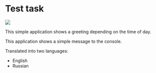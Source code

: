 <!DOCTYPE html>
<html lang="en">
<head>
    <meta charset="utf-8">
    <H1>Test task</H1>
</head>
<body>
<p><a href="https://travis-ci.org/GondarOleg/untitled1"><img
        src="https://travis-ci.org/GondarOleg/Test-task.svg?branch=master" style="max-width:100%;"></a>
<p>This simple application shows a greeting depending on the time of day.</p>
<p>This application shows a simple message to the console.</p>
<p>Translated into two languages:</p>
<ul>
    <li>English</li>
    <li>Russian</li>

</ul>

</body>
</html>

